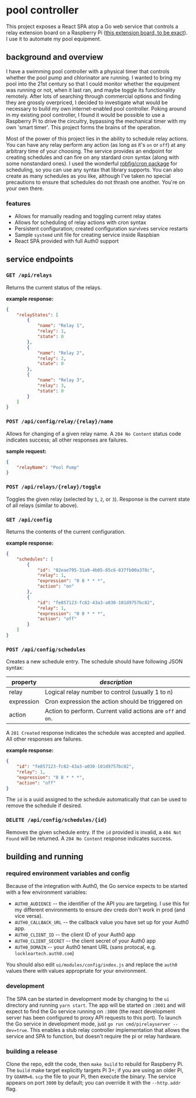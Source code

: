 # pool controller

This project exposes a React SPA atop a Go web service that controls a relay extension board on a Raspberry Pi ([this extension board, to be exact](https://www.amazon.com/gp/product/B07CZL2SKN)).  I use it to automate my pool equipment.

## background and overview

I have a swimming pool controller with a physical timer that controls whether the pool pump and chlorinator are running.  I wanted to bring my pool into the 21st century so that I could monitor whether the equipment was running or not, when it last ran, and maybe toggle its functionality remotely.  After lots of searching through commercial options and finding they are grossly overpriced, I decided to investigate what would be necessary to build my own internet-enabled pool controller.  Poking around in my existing pool controller, I found it would be possible to use a Raspberry Pi to drive the circuitry, bypassing the mechanical timer with my own 'smart timer'.  This project forms the brains of the operation.

Most of the power of this project lies in the ability to schedule relay actions.  You can have any relay perform any action (as long as it's `on` or `off`) at any arbitrary time of your choosing.  The service provides an endpoint for creating schedules and can fire on any stardard cron syntax (along with some nonstandard ones).  I used the wonderful [robfig/cron package](https://godoc.org/github.com/robfig/cron) for scheduling, so you can use any syntax that library supports.  You can also create as many schedules as you like, although I've taken no special precautions to ensure that schedules do not thrash one another.  You're on your own there.

### features

* Allows for manually reading and toggling current relay states
* Allows for scheduling of relay actions with cron syntax
* Persistent configuration; created configuration survives service restarts
* Sample `systemd` unit file for creating service inside Raspbian
* React SPA provided with full Auth0 support

## service endpoints

### `GET /api/relays`

Returns the current status of the relays.

**example response:**

```json
{
    "relayStates": [
        {
            "name": "Relay 1",
            "relay": 1,
            "state": 0
        },
        {
            "name": "Relay 2",
            "relay": 2,
            "state": 0
        },
        {
            "name": "Relay 3",
            "relay": 3,
            "state": 0
        }
    ]
}
```

### `POST /api/config/relay/{relay}/name`

Allows for changing of a given relay name.  A `204 No Content` status code indicates success; all other responses are failures.

**sample request:**

```json
{
    "relayName": "Pool Pump"
}
```

### `POST /api/relays/{relay}/toggle`

Toggles the given relay (selected by `1`, `2`, or `3`).  Response is the current state of all relays (similar to above).

### `GET /api/config`

Returns the contents of the current configuration.

**example response:**

```json
{
    "schedules": [
        {
            "id": "02eae795-31a9-4b05-85c6-837fb00a378c",
            "relay": 1,
            "expression": "0 0 * * *",
            "action": "on"
        },
        {
            "id": "fe857123-fc82-43a3-a030-101d9757bc82",
            "relay": 1,
            "expression": "0 8 * * *",
            "action": "off"
        }
    ]
}
```

### `POST /api/config/schedules`

Creates a new schedule entry.  The schedule should have following JSON syntax:

| property   | *description*                                                 |
|------------|---------------------------------------------------------------|
| relay      | Logical relay number to control (usually 1 to n)              |
| expression | Cron expression the action should be triggered on             |
| action     | Action to perform.  Current valid actions are `off` and `on`. |

A `201 Created` response indicates the schedule was accepted and applied.  All other responses are failures.

**example response:**

```json
{
    "id": "fe857123-fc82-43a3-a030-101d9757bc82",
    "relay": 1,
    "expression": "0 8 * * *",
    "action": "off"
}
```

The `id` is a uuid assigned to the schedule automatically that can be used to remove the schedule if desired.

### `DELETE /api/config/schedules/{id}`

Removes the given schedule entry.  If the `id` provided is invalid, a `404 Not Found` will be returned.  A `204 No Content` response indicates success.

## building and running

### required environment variables and config

Because of the integration with Auth0, the Go service expects to be started with a few environment variables:

* `AUTH0_AUDIENCE` -- the identifier of the API you are targeting.  I use this for my different environments to ensure dev creds don't work in prod (and vice versa).
* `AUTH0_CALLBACK_URL` -- the callback value you have set up for your Auth0 app.
* `AUTH0_CLIENT_ID` -- the client ID of your Auth0 app
* `AUTH0_CLIENT_SECRET` -- the client secret of your Auth0 app
* `AUTH0_DOMAIN` -- your Auth0 tenant URL (sans protocal, e.g. `lockleartech.auth0.com`)

You should also edit `ui/modules/config/index.js` and replace the `auth0` values there with values appropriate for your environment.

### development

The SPA can be started in development mode by changing to the `ui` directory and running `yarn start`.  The app will be started on `:3001` and will expect to find the Go service running on `:3000` (the react development server has been configured to proxy API requests to this port).  To launch the Go service in development mode, just `go run cmd/pirelayserver --dev=true`.  This enables a stub relay controller implementation that allows the service and SPA to function, but doesn't require
the pi or relay hardware.

### building a release

Clone the repo, edit the code, then `make build` to rebuild for Raspberry Pi.  The `build` make target explicitly targets Pi 3+; if you are using an older Pi, try `GOARM=6`.  `scp` the file to your Pi, then execute the binary.  The service appears on port `3000` by default; you can override it with the `--http.addr` flag.
